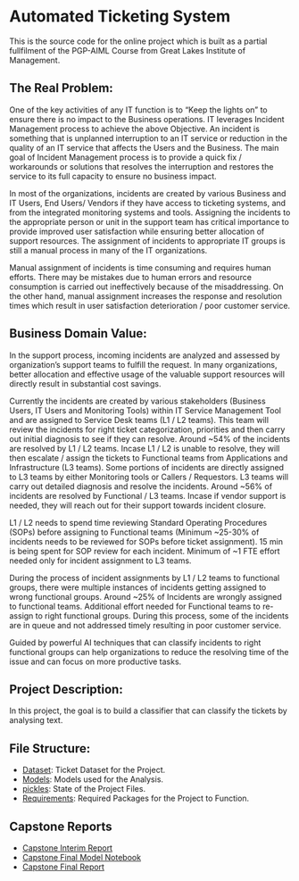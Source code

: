 # Automated Ticketing System

This is the source code for the online project which is built as a partial fullfilment of the PGP-AIML Course from Great Lakes Institute of Management.

## The Real Problem:
One of the key activities of any IT function is to “Keep the lights on” to ensure there is no
impact to the Business operations. IT leverages Incident Management process to achieve the
above Objective. An incident is something that is unplanned interruption to an IT service or
reduction in the quality of an IT service that affects the Users and the Business. The main goal
of Incident Management process is to provide a quick fix / workarounds or solutions that
resolves the interruption and restores the service to its full capacity to ensure no business
impact.

In most of the organizations, incidents are created by various Business and IT Users, End
Users/ Vendors if they have access to ticketing systems, and from the integrated monitoring
systems and tools. Assigning the incidents to the appropriate person or unit in the support
team has critical importance to provide improved user satisfaction while ensuring better
allocation of support resources. The assignment of incidents to appropriate IT groups is still a
manual process in many of the IT organizations.

Manual assignment of incidents is time consuming and requires human efforts. There may be
mistakes due to human errors and resource consumption is carried out ineffectively because of
the misaddressing. On the other hand, manual assignment increases the response and
resolution times which result in user satisfaction deterioration / poor customer service.

## Business Domain Value:
In the support process, incoming incidents are analyzed and assessed by organization’s
support teams to fulfill the request. In many organizations, better allocation and effective usage
of the valuable support resources will directly result in substantial cost savings.

Currently the incidents are created by various stakeholders (Business Users, IT Users and
Monitoring Tools) within IT Service Management Tool and are assigned to Service Desk teams
(L1 / L2 teams). This team will review the incidents for right ticket categorization, priorities and
then carry out initial diagnosis to see if they can resolve. Around ~54% of the incidents are
resolved by L1 / L2 teams. Incase L1 / L2 is unable to resolve, they will then escalate / assign
the tickets to Functional teams from Applications and Infrastructure (L3 teams). Some portions
of incidents are directly assigned to L3 teams by either Monitoring tools or Callers /
Requestors. L3 teams will carry out detailed diagnosis and resolve the incidents. Around ~56% 
of incidents are resolved by Functional / L3 teams. Incase if vendor support is needed, they will
reach out for their support towards incident closure.

L1 / L2 needs to spend time reviewing Standard Operating Procedures (SOPs) before
assigning to Functional teams (Minimum ~25-30% of incidents needs to be reviewed for SOPs
before ticket assignment). 15 min is being spent for SOP review for each incident. Minimum of
~1 FTE effort needed only for incident assignment to L3 teams.

During the process of incident assignments by L1 / L2 teams to functional groups, there were
multiple instances of incidents getting assigned to wrong functional groups. Around ~25% of
Incidents are wrongly assigned to functional teams. Additional effort needed for Functional
teams to re-assign to right functional groups. During this process, some of the incidents are in
queue and not addressed timely resulting in poor customer service.

Guided by powerful AI techniques that can classify incidents to right functional groups can
help organizations to reduce the resolving time of the issue and can focus on more productive
tasks.

## Project Description:
In this project, the goal is to build a classifier that can classify the tickets by analysing
text.

## File Structure:
- [Dataset](./src/Dataset/Dataset.xlsx): Ticket Dataset for the Project.
- [Models](./src/Models): Models used for the Analysis.
- [pickles](./src/pickles): State of the Project Files.
- [Requirements](./src/requirements.txt): Required Packages for the Project to Function.

## Capstone Reports
- [Capstone Interim Report](./docs/Automatic_Ticket_Assignment-Milestone_1.html)
- [Capstone Final Model Notebook](./docs/Automatic_Ticket_Assignment-Milestone_2.html)
- [Capstone Final Report](./docs/final_report.pdf)
